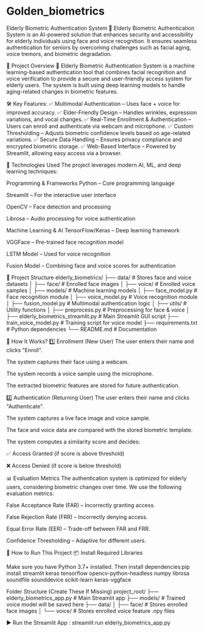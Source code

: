 # Golden_biometrics
Elderly Biometric Authentication System
🚀 Elderly Biometric Authentication System is an AI-powered solution that enhances security and accessibility for elderly individuals using face and voice recognition. It ensures seamless authentication for seniors by overcoming challenges such as facial aging, voice tremors, and biometric degradation.

📌 Project Overview
👵 Elderly Biometric Authentication System is a machine learning-based authentication tool that combines facial recognition and voice verification to provide a secure and user-friendly access system for elderly users. The system is built using deep learning models to handle aging-related changes in biometric features.

🛠️ Key Features:
✅ Multimodal Authentication – Uses face + voice for improved accuracy.
✅ Elder-Friendly Design – Handles wrinkles, expression variations, and vocal changes.
✅ Real-Time Enrollment & Authentication – Users can enroll and authenticate via webcam and microphone.
✅ Custom Thresholding – Adjusts biometric confidence levels based on age-related variations.
✅ Secure Data Handling – Ensures privacy compliance and encrypted biometric storage.
✅ Web-Based Interface – Powered by Streamlit, allowing easy access via a browser.

🚀 Technologies Used
The project leverages modern AI, ML, and deep learning techniques:

Programming & Frameworks
Python – Core programming language

Streamlit – For the interactive user interface

OpenCV – Face detection and processing

Librosa – Audio processing for voice authentication

Machine Learning & AI
TensorFlow/Keras – Deep learning framework

VGGFace – Pre-trained face recognition model

LSTM Model – Used for voice recognition

Fusion Model – Combining face and voice scores for authentication

📂 Project Structure
elderly_biometrics/
├── data/                  # Stores face and voice datasets
│   ├── face/              # Enrolled face images
│   ├── voice/             # Enrolled voice samples
│
├── models/                # Machine learning models
│   ├── face_model.py      # Face recognition module
│   ├── voice_model.py     # Voice recognition module
│   ├── fusion_model.py    # Multimodal authentication logic
│
├── utils/                 # Utility functions
│   ├── preprocess.py      # Preprocessing for face & voice
│
├── elderly_biometrics_streamlit.py  # Main Streamlit GUI script
├── train_voice_model.py   # Training script for voice model
├── requirements.txt       # Python dependencies
└── README.md              # Documentation


🎤 How It Works?
1️⃣ Enrollment (New User)
The user enters their name and clicks "Enroll".

The system captures their face using a webcam.

The system records a voice sample using the microphone.

The extracted biometric features are stored for future authentication.

2️⃣ Authentication (Returning User)
The user enters their name and clicks "Authenticate".

The system captures a live face image and voice sample.

The face and voice data are compared with the stored biometric template.

The system computes a similarity score and decides:

✅ Access Granted (if score is above threshold)

❌ Access Denied (if score is below threshold)

📊 Evaluation Metrics
The authentication system is optimized for elderly users, considering biometric changes over time. We use the following evaluation metrics:

False Acceptance Rate (FAR) – Incorrectly granting access.

False Rejection Rate (FRR) – Incorrectly denying access.

Equal Error Rate (EER) – Trade-off between FAR and FRR.

Confidence Thresholding – Adaptive for different users.

🚀 How to Run This Project
📦 Install Required Libraries

Make sure you have Python 3.7+ installed. Then install dependencies:pip install streamlit keras tensorflow opencv-python-headless numpy librosa soundfile sounddevice scikit-learn keras-vggface

Folder Structure (Create These If Missing)
project_root/
├── elderly_biometrics_app.py       # Main Streamlit app
├── models/                         # Trained voice model will be saved here
├── data/
│   ├── face/                       # Stores enrolled face images
│   └── voice/                      # Stores enrolled voice feature .npy files

▶️ Run the Streamlit App  : streamlit run elderly_biometrics_app.py




